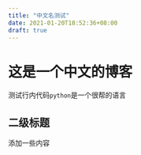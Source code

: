 ```yaml
---
title: "中文名测试"
date: 2021-01-20T18:52:36+08:00
draft: true
---
```


# 这是一个中文的博客

测试行内代码`python`是一个很帮的语言

## 二级标题

添加一些内容
